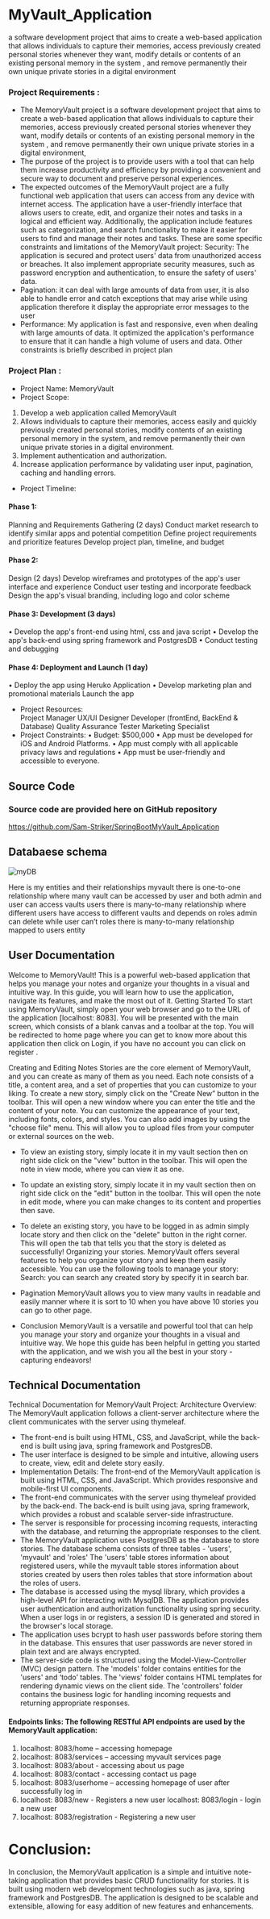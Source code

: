 # MyVault_Application
a software development project that aims to create a web-based application that allows individuals to capture their  memories, access previously created personal stories whenever they want, modify details or contents of an existing personal memory in the system , and remove permanently their own unique private stories  in a digital environment

### Project Requirements :
- The MemoryVault project is a software development project that aims to create a web-based application that allows individuals to capture their  memories, access previously created personal stories whenever they want, modify details or contents of an existing personal memory in the system , and remove permanently their own unique private stories  in a digital environment, 
- The purpose of the project is to provide users with a tool that can help them increase productivity and efficiency by providing a convenient and secure way to document and preserve personal experiences.
- The expected outcomes of the MemoryVault project are a fully functional web application that users can access from any device with internet access. The application have a user-friendly interface that allows users to create, edit, and organize their notes and tasks in a logical and efficient way. Additionally, the application include features such as categorization, and search functionality to make it easier for users to find and manage their notes and tasks.  These are some specific constraints and limitations of the MemoryVault project:  Security: The application is secured and protect users' data from unauthorized access or breaches. It also implement appropriate security measures, such as password encryption and authentication, to ensure the safety of users' data.
- Pagination: it can deal with large amounts of data from user, it is also able to handle error and catch exceptions that may arise while using application therefore it display the appropriate error messages to the user 
- Performance: My application is fast and responsive, even when dealing with large amounts of data. It optimized the application's performance to ensure that it can handle a high volume of users and data. 
Other constraints is briefly described in project plan 

### Project Plan :
- Project Name:  MemoryVault 
- Project Scope: 
1. Develop a web application called MemoryVault 
2. Allows individuals to capture their memories, access easily and quickly previously created personal stories, modify contents of an existing personal memory in the system, 
and remove permanently their own unique private stories in a digital environment.
3. Implement authentication and authorization.
4. Increase application performance by validating user input, pagination, caching and handling errors.

- Project Timeline: 
#### Phase 1: 
Planning and Requirements Gathering (2 days)  Conduct market research to identify similar apps and potential competition Define project requirements and prioritize features Develop project plan, timeline, and budget
#### Phase 2: 
Design (2 days)  Develop wireframes and prototypes of the app's user interface and experience Conduct user testing and incorporate feedback Design the app's visual branding, including logo and color scheme 
#### Phase 3: Development (3 days)
•	Develop the app's front-end using html, css and java script 
•	Develop the app's back-end using spring framework and PostgresDB
•	Conduct testing and debugging
#### Phase 4: Deployment and Launch (1 day)
•	Deploy the app using Heruko Application 
•	Develop marketing plan and promotional materials Launch the app 


- Project Resources:  
Project Manager UX/UI Designer Developer (frontEnd, BackEnd & Database)                                                                    Quality Assurance Tester Marketing Specialist 
- Project Constraints:
•	Budget: $500,000
•	App must be developed for iOS and Android Platforms.
•	App must comply with all applicable privacy laws and regulations
•	App must be user-friendly and accessible to everyone.

## Source Code
### Source code are provided here on GitHub repository
https://github.com/Sam-Striker/SpringBootMyVault_Application

## Databaese schema

![myDB](https://github.com/Sam-Striker/SpringBootMyVault_Application/assets/85891662/1e219125-fe6f-4f66-847c-08edadfa44aa)

Here is my entities and their relationships
myvault there is one-to-one  relationship where many vault can be accessed by user  and both admin and user can access vaults 
users there is many-to-many  relationship where different users have access to different vaults and depends on roles admin can delete while user can’t
roles  there is many-to-many  relationship mapped to users entity

## User Documentation
Welcome to MemoryVault! This is a powerful web-based application that helps you manage your notes and organize your thoughts in a visual and intuitive way. In this guide, you will learn how to use the application, navigate its features, and make the most out of it.  Getting Started To start using MemoryVault, simply open your web browser and go to the URL of the application [localhost: 8083]. You will be presented with the main screen, which consists of a blank canvas and a toolbar at the top.  You will be redirected to home page where you can get to know more about this application then click on Login, if you have no account you can click on register .

Creating and Editing Notes Stories are the core element of MemoryVault, and you can create as many of them as you need. Each note consists of a title, a content area, and a set of properties that you can customize to your liking.  To create a new story, simply click on the "Create New” button in the toolbar. This will open a new window where you can enter the title and the content of your note. You can customize the appearance of your text, including fonts, colors, and styles.  You can also add images by using the "choose file" menu.          This will allow you to upload files from your computer or external sources on the web. 
- To view an existing story, simply locate it in my vault section then on right side click on the "view" button in the toolbar. This will open the note in view mode, where you can view it as one.
- To update an existing story, simply locate it in my vault section then on right side click on the "edit" button in the toolbar. This will open the note in edit mode, where you can make changes to its content and properties then save. 
- To delete an existing story, you have to be logged in as admin simply locate story and then click on the "delete" button in the right corner. This will open the tab that tells you that the story is deleted as successfully!
 Organizing your stories.  MemoryVault offers several features to help you organize your story and keep them easily accessible. You can use the following tools to manage your story:  Search: you can search any created story by specify it in search bar.

- Pagination MemoryVault allows you to view many vaults in readable and easily manner where it is sort to 10 when you have above 10 stories you can go to other page.
- Conclusion MemoryVault is a versatile and powerful tool that can help you manage your story and organize your thoughts in a visual and intuitive way. We hope this guide has been helpful in getting you started with the application, and we wish you all the best in your story -capturing endeavors!

## Technical Documentation
Technical Documentation for MemoryVault Project:  Architecture Overview: The MemoryVault application follows a client-server architecture where the client communicates with the server using thymeleaf. 
* The front-end is built using HTML, CSS, and JavaScript, while the back-end is built using java, spring framework and PostgresDB. 
* The user interface is designed to be simple and intuitive, allowing users to create, view, edit and delete story easily. 
* Implementation Details: The front-end of the MemoryVault application is built using HTML, CSS, and JavaScript. Which provides responsive and mobile-first UI components. 
* The front-end communicates with the server using thymeleaf provided by the back-end.  The back-end is built using java, spring framework, which provides a robust and scalable server-side infrastructure.
* The server is responsible for processing incoming requests, interacting with the database, and returning the appropriate responses to the client. 
* The MemoryVault application uses PostgresDB as the database to store stories. The database schema consists of three tables - 'users', 'myvault' and 'roles'    The 'users' table stores information about registered users, while the myvault table stores information about stories created by users then roles tables that store information about the roles of users. 
* The database is accessed using the mysql library, which provides a high-level API for interacting with MysqlDB.  The application provides user authentication and authorization functionality using spring security. When a user logs in or registers, a session ID is generated and stored in the browser's local storage. 
* The application uses bcrypt to hash user passwords before storing them in the database. This ensures that user passwords are never stored in plain text and are always encrypted. 
* The server-side code is structured using the Model-View-Controller (MVC) design pattern. The 'models' folder contains entities for the 'users' and ‘todo’ tables. The 'views' folder contains HTML templates for rendering dynamic views on the client side. The 'controllers' folder contains the business logic for handling incoming requests and returning appropriate responses.  
#### Endpoints links: The following RESTful API endpoints are used by the MemoryVault application: 
1. localhost: 8083/home – accessing homepage               
2. localhost: 8083/services – accessing myvault services  page                                                                                           
3. localhost: 8083/about - accessing about us  page             
4. localhost: 8083/contact - accessing contact us page              
5. localhost: 8083/userhome – accessing homepage of user after successfully log in                                                         
6. localhost: 8083/new - Registers a new user localhost: 8083/login - login a new user                
7. localhost: 8083/registration - Registering a new user                 

# Conclusion:
In conclusion, the MemoryVault application is a simple and intuitive note-taking application that provides basic CRUD functionality for stories. It is built using modern web development technologies such as java, spring framework and PostgresDB. The application is designed to be scalable and extensible, allowing for easy addition of new features and enhancements.
